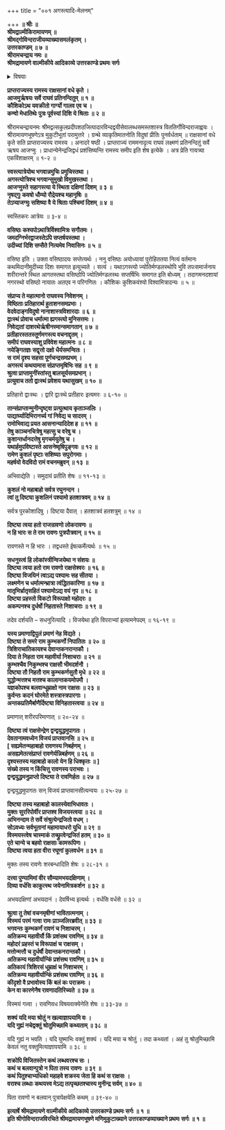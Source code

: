 +++
title = "००१ अगस्त्यादि-मेलनम्"

+++
**॥ श्रीः ॥  
श्रीमद्वाल्मीकिरामायणम् ॥  
श्रीमद्गोविन्दराजीयव्याख्यासमलंकृतम् ।  
उत्तरकाण्डम् ॥ ७ ॥  
श्रीरामचन्द्राय नमः ॥  
श्रीमद्रामायणे वाल्मीकीये आदिकाव्ये उत्तरकाण्डे प्रथमः सर्गः**


<details><summary>विषयाः</summary>

रावण-वधानन्तरम्  
अयोध्यायां सीतया सह राज्याभिषिक्ते श्रीरामे  
कदाचन सिंहासनम् अलङ्कुर्वाणे  
अगस्त्येन दिक्-चतुष्टय-निवासि--मुनि-गणैः सह  
श्रीराम-समीपं प्रत्य्-आगमनम् ॥ १ ॥  
रामेण यथाऽर्हम् अर्चितेषु मुनिगणेष्व् आसनोपविष्टेषु  
अगस्त्येन मुनिजनैः सह श्रीरामं प्रति  
रावणादि-विजय-प्रशंसन-पूर्वकं  
विशेषत इन्द्रजिद्-विजय-प्रशंसने  
रामेण तं प्रतीन्द्रजित् प्रतापादि-प्रश्नः ॥ २ ॥
</details>


**प्राप्तराज्यस्य रामस्य राक्षसानां वधे कृते ।  
आजमुर्ऋषयः सर्वे राघवं प्रतिनन्दितुम् ॥ १ ॥  
कौशिकोऽथ यवक्रीतो गार्ग्यो गालव एव च ।  
कण्वो मेधातिथेः पुत्रः पूर्वस्यां दिशि ये श्रिताः ॥ २ ॥**

श्रीरामचन्द्रायनमः श्रीमद्वत्सकुलप्रदीपशठजित्पादारविन्दद्वयीसेवालब्धसमस्तशास्त्र विततिर्गोविन्दराजाह्वयः । श्रीरामायणभूषणेऽत्र मुकुटीभूतां परामुत्तरे । ग्रन्थे व्याकृतिमातनोति विदुषां प्रीतिः पुनर्वर्धताम् ॥ राक्षसानां वधे कृते सति प्राप्तराज्यस्य रामस्य । अनादरे षष्ठी । प्राप्तराज्यं राममनादृत्य राघवं लक्ष्मणं प्रतिनन्दितुं सर्वे ऋषय आजग्मुः । प्राधान्येनेन्द्रजिद्वधं प्रशंसिष्यन्ति रामस्य समीप इति शेष इत्येके । अत्र प्रेति गायत्र्या एकविंशाक्षरम् ॥ १-२ ॥

**स्वस्त्यात्रेयोथ भगवान्नमुचिः प्रमुचिस्तथा ।  
अगस्त्योत्रिश्च भगवान्सुमुखो विमुखस्तथा ।  
आजग्मुस्ते सहागस्त्या ये स्थिता दक्षिणां दिशम् ॥ ३ ॥  
नृषद्गुः कवषो धौम्यो रौद्रेयश्च महानृषिः ॥  
तेऽप्याजग्मुः सशिष्या वै ये श्रिताः पश्चिमां दिशम् ॥ ४ ॥**

स्वस्तिकरः आत्रेयः ॥ ३-४ ॥

**वसिष्ठः कश्यपोऽथात्रिर्विश्वामित्रः सगौतमः ।  
जमदग्निर्भरद्वाजस्तेऽपि सप्तर्षयस्तथा ।  
उदीच्यां दिशि सप्सैते नित्यमेव निवासिनः ॥ ५ ॥**

वसिष्ठ इति । उक्ता वसिष्ठादयः सप्तेत्यर्थः । ननु वसिष्ठः अयोध्यायां पुरोहिततया नित्यं वर्तमानः कथमिदानीमुदीच्या दिशः समागत इत्युच्यते । सत्यं । यथाऽगस्त्यो ज्योतिर्मण्डलस्थोपि भुवि तपःसमार्जनाय शरीरान्तरे स्थित आगतस्तथा वसिष्ठोपि ज्योतिर्मण्डलस्थः सप्तर्षिभिः समागत इति बोध्यम् । तदागमनदशायां नगरस्थो वसिष्ठो नायातः अतएव न परिगणितः । कौशिकः कुशिकवंश्यो विश्वामित्रादन्यः ॥ ५ ॥

**संप्राप्य ते महात्मानो राघवस्य निवेशनम् ।  
विष्ठिताः प्रतिहारार्थ हुताशनसमप्रभाः ।  
वेदवेदाङ्गविदुषो नानाशास्त्रविशारदाः ॥ ६ ॥  
द्वाःस्थं प्रोवाच धर्मात्मा ह्यगस्त्यो मुनिसत्तमः ।  
निवेद्यतां दाशरथेर्ऋषीनस्मान्समागतान् ॥ ७ ॥  
प्रतीहारस्ततस्तूर्णमगस्त्य वचनाद्दृतम् ।  
समीपं राघवस्याशु प्रविवेश महात्मनः ॥ ८ ॥  
नयेङ्गितज्ञः सद्वृत्तो दक्षो धैर्यसमन्वितः ।  
स रामं दृश्य सहसा पूर्णचन्द्रसमप्रभम् ।  
अगस्त्यं कथयामास संप्राप्तमृषिभिः सह ॥ ९ ॥  
श्रुत्वा प्राप्तामुनींस्तांस्तु बालसूर्यसमप्रभान् ।  
प्रत्युवाच ततो द्वाःस्थं प्रवेशय यथासुखम् ॥ १० ॥**

प्रतिहारो द्वाःस्थः । द्वारि द्वाःस्थे प्रतीहारः इत्यमरः ॥ ६-१० ॥

**तान्संप्राप्तान्मुनीन्दृष्ट्वा प्रत्युत्थाय कृताञ्जलिः ।  
पाद्यार्घ्यादिभिरानर्च्य गां निवेद्य च सादरम् ।  
रामोभिवाद्य प्रयत आसनान्यादिदेश ह ॥ ११ ॥  
तेषु काञ्चनचित्रेषु महत्सु च वरेषु च ।  
कुशान्तर्धानदत्तेषु मृगचर्मयुतेषु च ।  
यथार्हमुपविष्टास्ते आसनेष्वृषिपुङ्गवः ॥ १२ ॥  
रामेण कुशलं पृष्टाः सशिष्याः सपुरोगमाः ।  
महर्षयो वेदविदो रामं वचनमब्रुवन् ॥ १३ ॥**

अभिवाद्येति । समुदायं प्रतीति शेषः ॥ ११-१३ ॥

**कुशलं नो महाबाहो सर्वत्र रघुनन्दन ।  
त्वां तु दिष्ट्या कुशलिनं पश्यामो हतशात्रवम् ॥ १४ ॥**

सर्वत्र पुरकोशादिषु । दिष्टया दैवात् । हतशात्रवं हतशत्रुम् ॥ १४ ॥

**दिष्ट्या त्वया हतो राजन्रावणो लोकरावणः ॥  
न हि भारः स ते राम रावणः पुत्रपौत्रवान् ॥ १५ ॥**

रावणस्ते न हि भारः । तद्वधस्ते ईषत्कर्मेत्यर्थः ॥ १५ ॥

**सधनुस्त्वं हि लोकांस्त्रीन्विजयेथा न संशयः ॥  
दिष्ट्या त्वया हतो राम रावणो राक्षसेश्वरः ॥ १६ ॥  
दिष्ट्या विजयिनं त्वाऽद्य पश्यामः सह सीतया ।  
लक्ष्मणेन च धर्मात्मन्भ्रात्रा त्वंद्धितकारिणा ॥ १७ ॥  
मातृभिर्भ्रातृसहितं पश्यामोऽद्य वयं नृप ॥ १८ ॥  
दिष्ट्या प्रहस्तो विकटो विरूपाक्षो महोदरः ॥  
अकम्पनश्च दुर्धर्षो निहतास्ते निशाचराः ॥ १९ ॥**

तदेव दर्शयति – सधनुरित्यादि । विजयेथा इति विपराभ्यां इत्यामनेपदम् ॥ १६-१९ ॥

**यस्य प्रमाणाद्विपुलं प्रमाणं नेह विद्यते ।  
दिष्ट्या ते समरे राम कुम्भकर्णो निपातितः ॥ २० ॥  
त्रिशिराचातिकायश्च देवान्तकनरान्तकौ ।  
दिया ते निहता राम महावीर्या निशाचराः ॥ २१ ॥  
कुम्भश्चैव निकुम्भश्च राक्षसौ भीमदर्शनौ ।  
दिष्ट्या तौ निहतौ राम कुम्भकर्णसुतौ मृधे ॥ २२ ॥  
युद्धोन्मत्तश्च मत्तश्च कालान्तकयमोपमौ ।  
यज्ञकोपश्च बलवान्धूम्राक्षो नाम राक्षसः ॥ २३ ॥  
कुर्वन्तः कदनं घोरमेते शस्त्रास्त्रपारगाः ।  
अन्तकप्रतिमैर्बाणैर्दिष्ट्या विनिहतास्त्वया ॥ २४ ॥**

प्रमाणात् शरीरपरिमाणात् ॥ २०-२४ ॥

**दिष्ट्या त्वं राक्षसेन्द्रेण द्वन्द्वयुद्धमुपागतः ।  
देवतानामवध्येन विजयं प्राप्तवानसि ॥ २५ ॥  
\[ सह्यमेतन्महाबाहो रावणस्य निबर्हणम् ।  
असह्यमेतत्संप्राप्तं रावणेर्यन्निबर्हणम् ॥ २६ ॥  
दृश्यस्तस्य महाबाहो कालो येन हि धिक्कृतः ॥ \]  
संख्ये तस्य न किंचित्तु रावणस्य पराभवः ।  
द्वन्द्वयुद्धमनुप्राप्तो दिष्ट्या ते रावणिर्हतः ॥ २७ ॥**

द्वन्द्वयुद्धमुपागतः सन् विजयं प्राप्तवानसीत्यन्वयः ॥ २५-२७ ॥

**दिष्ट्या तस्य महाबाहो कालस्येवाभिधावतः ।  
मुक्तः सुररिपोर्वीर प्राप्तश्व विजयस्त्वया ॥ २८ ॥  
अभिनन्दाम ते सर्वे संश्रुत्येन्द्रजितो वधम् ।  
सोऽवध्यः सर्वभूतानां महामायाधरो युधि ॥ २९ ॥  
विस्मयस्त्वेष चास्माकं तच्छ्रुत्वेन्द्रजितं हतम् ॥ ३० ॥  
एते चान्ये च बहवो राक्षसाः कामरूपिणः ।  
दिष्ट्या त्वया हता वीरा रघूणां कुलवर्धन ॥ ३१ ॥**

मुक्तः तस्य रावणेः शरबन्धादिति शेषः ॥ २८-३१ ॥

**दत्त्वा पुण्यामिमां वीर सौम्यामभयदक्षिणाम् ।  
दिव्या वर्धसि काकुत्स्थ जयेनामित्रकर्शन ॥ ३२ ॥**

अभयदक्षिणां अभयदानं । देवर्षिभ्य इत्यर्थः । वर्धसि वर्धसे ॥ ३२ ॥

**श्रुत्वा तु तेषां वचनमृषीणां भावितात्मनाम् ।  
विस्मयं परमं गत्वा रामः प्राञ्जलिरब्रवीत् ॥ ३३ ॥  
भगवन्तः कुम्भकर्णं रावणं च निशाचरम् ।  
अतिक्रम्य महावीर्यौ किं प्रशंसथ रावणिम् ॥ ३४ ॥  
महोदरं प्रहस्तं च विरूपाक्षं च राक्षसम् ।  
मत्तोन्मत्तौ च दुर्धर्षौ देवान्तकनरान्तकौ ।  
अतिक्रम्य महावीर्यान्किं प्रशंसथ रावणिम् ॥ ३५ ॥  
अतिकायं त्रिशिरसं धूम्राक्षं च निशाचरम् ।  
अतिक्रम्य महावीर्यान्किं प्रशंसथ रावणिम् ॥ ३६ ॥  
कीदृशो वै प्रभावोस्य किं बलं कः पराक्रमः ।  
केन वा कारणेनैष रावणादतिरिच्यते ॥ ३७ ॥**

विस्मयं गत्वा । रावणिवध विषयवाक्येनेति शेषः ॥ ३३-३७ ॥

**शक्यं यदि मया श्रोतुं न खल्वाज्ञापयामि वः ।  
यदि गुह्यं नचेद्वक्तुं श्रोतुमिच्छामि कथ्यताम् ॥ ३८ ॥**

यदि गुह्यं न भवति । यदि युष्माभिः वक्तुं शक्यं । यदि मया च श्रोतुं । तदा कथ्यतां । अहं तु श्रोतुमिच्छामि केवलं नतु वक्तुमित्याज्ञापयामि ॥ ३८ ॥

**शक्रोपि विजितस्तेन कथं लब्धवरश्च सः ।  
कथं च बलवान्पुत्रो न पिता तस्य रावणः ॥ ३९ ॥  
कथं पितुश्चाभ्यधिको महाहवे शक्रस्य जेता हि कथं स राक्षसः ।  
वराश्च लब्धाः कथयस्व मेऽद्य तत्पृच्छतश्चास्य मुनीन्द्र सर्वम् ॥ ४० ॥**

पिता रावणो न बलवान् पुत्रापेक्षयेति कथम् ॥ ३९-४० ॥

**इत्यार्षे श्रीमद्रामायणे वाल्मीकीये आदिकाव्ये उत्तरकाण्डे प्रथमः सर्गः ॥ १ ॥  
इति श्रीगोविन्दराजविरचिते श्रीमद्रामायणभूषणे मणिमुकुटाख्याने उत्तरकाण्डव्याख्याने प्रथमः सर्गः ॥ १ ॥**
